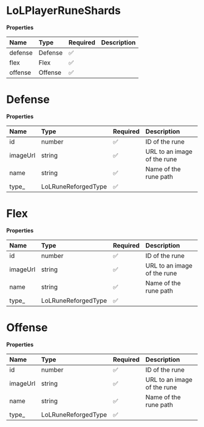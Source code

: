 # LoLPlayerRuneShards

**Properties**

| Name    | Type    | Required | Description |
| :------ | :------ | :------- | :---------- |
| defense | Defense | ✅       |             |
| flex    | Flex    | ✅       |             |
| offense | Offense | ✅       |             |

# Defense

**Properties**

| Name     | Type                | Required | Description                 |
| :------- | :------------------ | :------- | :-------------------------- |
| id       | number              | ✅       | ID of the rune              |
| imageUrl | string              | ✅       | URL to an image of the rune |
| name     | string              | ✅       | Name of the rune path       |
| type\_   | LoLRuneReforgedType | ✅       |                             |

# Flex

**Properties**

| Name     | Type                | Required | Description                 |
| :------- | :------------------ | :------- | :-------------------------- |
| id       | number              | ✅       | ID of the rune              |
| imageUrl | string              | ✅       | URL to an image of the rune |
| name     | string              | ✅       | Name of the rune path       |
| type\_   | LoLRuneReforgedType | ✅       |                             |

# Offense

**Properties**

| Name     | Type                | Required | Description                 |
| :------- | :------------------ | :------- | :-------------------------- |
| id       | number              | ✅       | ID of the rune              |
| imageUrl | string              | ✅       | URL to an image of the rune |
| name     | string              | ✅       | Name of the rune path       |
| type\_   | LoLRuneReforgedType | ✅       |                             |
